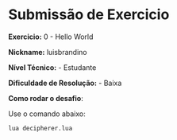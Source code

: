 # Submissão de Exercicio

**Exercicio:** 0 - Hello World

**Nickname:** luisbrandino

**Nível Técnico:** - Estudante

**Dificuldade de Resolução:** - Baixa

**Como rodar o desafio**: 

Use o comando abaixo: 
```bash
lua decipherer.lua
```